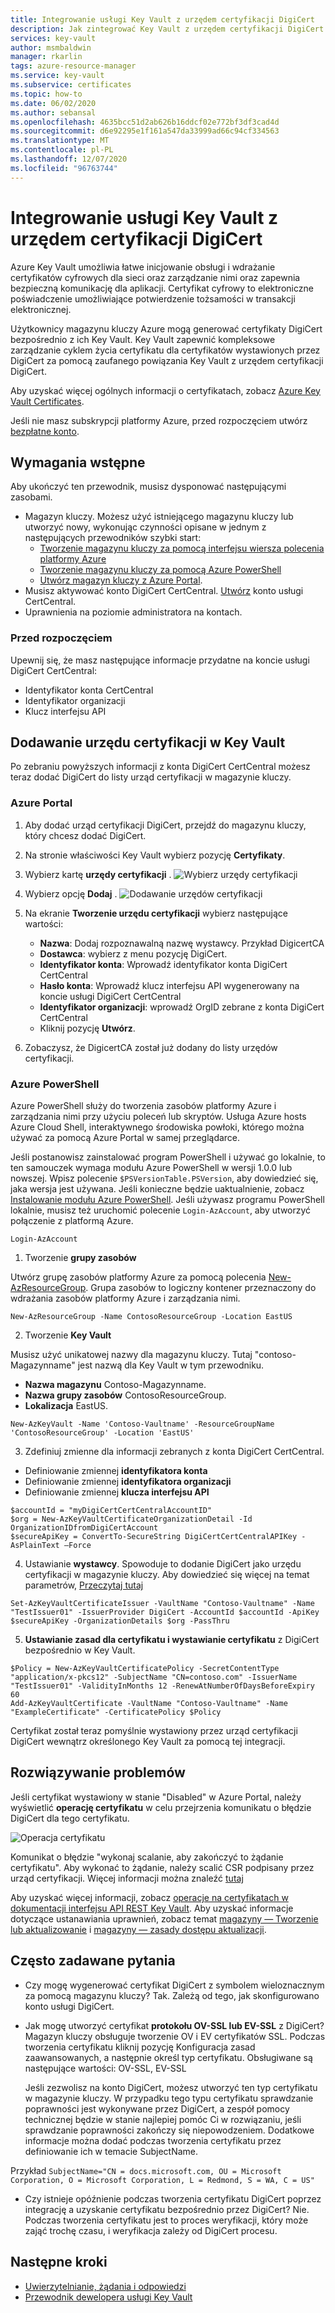 ```yaml
---
title: Integrowanie usługi Key Vault z urzędem certyfikacji DigiCert
description: Jak zintegrować Key Vault z urzędem certyfikacji DigiCert
services: key-vault
author: msmbaldwin
manager: rkarlin
tags: azure-resource-manager
ms.service: key-vault
ms.subservice: certificates
ms.topic: how-to
ms.date: 06/02/2020
ms.author: sebansal
ms.openlocfilehash: 4635bcc51d2ab626b16ddcf02e772bf3df3cad4d
ms.sourcegitcommit: d6e92295e1f161a547da33999ad66c94cf334563
ms.translationtype: MT
ms.contentlocale: pl-PL
ms.lasthandoff: 12/07/2020
ms.locfileid: "96763744"
---
```

# <a name="integrating-key-vault-with-digicert-certificate-authority"></a>Integrowanie usługi Key Vault z urzędem certyfikacji DigiCert

Azure Key Vault umożliwia łatwe inicjowanie obsługi i wdrażanie certyfikatów cyfrowych dla sieci oraz zarządzanie nimi oraz zapewnia bezpieczną komunikację dla aplikacji. Certyfikat cyfrowy to elektroniczne poświadczenie umożliwiające potwierdzenie tożsamości w transakcji elektronicznej. 

Użytkownicy magazynu kluczy Azure mogą generować certyfikaty DigiCert bezpośrednio z ich Key Vault. Key Vault zapewnić kompleksowe zarządzanie cyklem życia certyfikatu dla certyfikatów wystawionych przez DigiCert za pomocą zaufanego powiązania Key Vault z urzędem certyfikacji DigiCert.

Aby uzyskać więcej ogólnych informacji o certyfikatach, zobacz [Azure Key Vault Certificates](./about-certificates.md).

Jeśli nie masz subskrypcji platformy Azure, przed rozpoczęciem utwórz [bezpłatne konto](https://azure.microsoft.com/free/?WT.mc_id=A261C142F).

## <a name="prerequisites"></a>Wymagania wstępne

Aby ukończyć ten przewodnik, musisz dysponować następującymi zasobami.
* Magazyn kluczy. Możesz użyć istniejącego magazynu kluczy lub utworzyć nowy, wykonując czynności opisane w jednym z następujących przewodników szybki start:
   - [Tworzenie magazynu kluczy za pomocą interfejsu wiersza polecenia platformy Azure](../general/quick-create-cli.md)
   - [Tworzenie magazynu kluczy za pomocą Azure PowerShell](../general/quick-create-powershell.md)
   - [Utwórz magazyn kluczy z Azure Portal](../general/quick-create-portal.md).
*   Musisz aktywować konto DigiCert CertCentral. [Utwórz](https://www.digicert.com/account/signup/) konto usługi CertCentral.
*   Uprawnienia na poziomie administratora na kontach.


### <a name="before-you-begin"></a>Przed rozpoczęciem

Upewnij się, że masz następujące informacje przydatne na koncie usługi DigiCert CertCentral:
-   Identyfikator konta CertCentral
-   Identyfikator organizacji
-   Klucz interfejsu API

## <a name="adding-certificate-authority-in-key-vault"></a>Dodawanie urzędu certyfikacji w Key Vault 
Po zebraniu powyższych informacji z konta DigiCert CertCentral możesz teraz dodać DigiCert do listy urząd certyfikacji w magazynie kluczy.

### <a name="azure-portal"></a>Azure Portal

1.  Aby dodać urząd certyfikacji DigiCert, przejdź do magazynu kluczy, który chcesz dodać DigiCert. 
2.  Na stronie właściwości Key Vault wybierz pozycję **Certyfikaty**.
3.  Wybierz kartę **urzędy certyfikacji** . ![ Wybierz urzędy certyfikacji](../media/certificates/how-to-integrate-certificate-authority/select-certificate-authorities.png)
4.  Wybierz opcję **Dodaj** .
 ![Dodawanie urzędów certyfikacji](../media/certificates/how-to-integrate-certificate-authority/add-certificate-authority.png)
5.  Na ekranie **Tworzenie urzędu certyfikacji** wybierz następujące wartości:
    -   **Nazwa**: Dodaj rozpoznawalną nazwę wystawcy. Przykład DigicertCA
    -   **Dostawca**: wybierz z menu pozycję DigiCert.
    -   **Identyfikator konta**: Wprowadź identyfikator konta DigiCert CertCentral
    -   **Hasło konta**: Wprowadź klucz interfejsu API wygenerowany na koncie usługi DigiCert CertCentral
    -   **Identyfikator organizacji**: wprowadź OrgID zebrane z konta DigiCert CertCentral 
    -   Kliknij pozycję **Utwórz**.
   
6.  Zobaczysz, że DigicertCA został już dodany do listy urzędów certyfikacji.


### <a name="azure-powershell"></a>Azure PowerShell

Azure PowerShell służy do tworzenia zasobów platformy Azure i zarządzania nimi przy użyciu poleceń lub skryptów. Usługa Azure hosts Azure Cloud Shell, interaktywnego środowiska powłoki, którego można używać za pomocą Azure Portal w samej przeglądarce.

Jeśli postanowisz zainstalować program PowerShell i używać go lokalnie, to ten samouczek wymaga modułu Azure PowerShell w wersji 1.0.0 lub nowszej. Wpisz polecenie `$PSVersionTable.PSVersion`, aby dowiedzieć się, jaka wersja jest używana. Jeśli konieczne będzie uaktualnienie, zobacz [Instalowanie modułu Azure PowerShell](/powershell/azure/install-az-ps). Jeśli używasz programu PowerShell lokalnie, musisz też uruchomić polecenie `Login-AzAccount`, aby utworzyć połączenie z platformą Azure.

```azurepowershell-interactive
Login-AzAccount
```

1.  Tworzenie **grupy zasobów**

Utwórz grupę zasobów platformy Azure za pomocą polecenia [New-AzResourceGroup](/powershell/module/az.resources/new-azresourcegroup). Grupa zasobów to logiczny kontener przeznaczony do wdrażania zasobów platformy Azure i zarządzania nimi. 

```azurepowershell-interactive
New-AzResourceGroup -Name ContosoResourceGroup -Location EastUS
```

2. Tworzenie **Key Vault**

Musisz użyć unikatowej nazwy dla magazynu kluczy. Tutaj "contoso-Magazynname" jest nazwą dla Key Vault w tym przewodniku.

- **Nazwa magazynu** Contoso-Magazynname.
- **Nazwa grupy zasobów** ContosoResourceGroup.
- **Lokalizacja** EastUS.

```azurepowershell-interactive
New-AzKeyVault -Name 'Contoso-Vaultname' -ResourceGroupName 'ContosoResourceGroup' -Location 'EastUS'
```

3. Zdefiniuj zmienne dla informacji zebranych z konta DigiCert CertCentral.

- Definiowanie zmiennej **identyfikatora konta**
- Definiowanie zmiennej **identyfikatora organizacji**
- Definiowanie zmiennej **klucza interfejsu API**

```azurepowershell-interactive
$accountId = "myDigiCertCertCentralAccountID"
$org = New-AzKeyVaultCertificateOrganizationDetail -Id OrganizationIDfromDigiCertAccount
$secureApiKey = ConvertTo-SecureString DigiCertCertCentralAPIKey -AsPlainText –Force
```

4. Ustawianie **wystawcy**. Spowoduje to dodanie DigiCert jako urzędu certyfikacji w magazynie kluczy. Aby dowiedzieć się więcej na temat parametrów, [Przeczytaj tutaj](/powershell/module/az.keyvault/Set-AzKeyVaultCertificateIssuer)
```azurepowershell-interactive
Set-AzKeyVaultCertificateIssuer -VaultName "Contoso-Vaultname" -Name "TestIssuer01" -IssuerProvider DigiCert -AccountId $accountId -ApiKey $secureApiKey -OrganizationDetails $org -PassThru
```

5. **Ustawianie zasad dla certyfikatu i wystawianie certyfikatu** z DigiCert bezpośrednio w Key Vault.

```azurepowershell-interactive
$Policy = New-AzKeyVaultCertificatePolicy -SecretContentType "application/x-pkcs12" -SubjectName "CN=contoso.com" -IssuerName "TestIssuer01" -ValidityInMonths 12 -RenewAtNumberOfDaysBeforeExpiry 60
Add-AzKeyVaultCertificate -VaultName "Contoso-Vaultname" -Name "ExampleCertificate" -CertificatePolicy $Policy
```

Certyfikat został teraz pomyślnie wystawiony przez urząd certyfikacji DigiCert wewnątrz określonego Key Vault za pomocą tej integracji.

## <a name="troubleshoot"></a>Rozwiązywanie problemów

Jeśli certyfikat wystawiony w stanie "Disabled" w Azure Portal, należy wyświetlić **operację certyfikatu** w celu przejrzenia komunikatu o błędzie DigiCert dla tego certyfikatu.

 ![Operacja certyfikatu](../media/certificates/how-to-integrate-certificate-authority/certificate-operation-select.png)

Komunikat o błędzie "wykonaj scalanie, aby zakończyć to żądanie certyfikatu".
Aby wykonać to żądanie, należy scalić CSR podpisany przez urząd certyfikacji. Więcej informacji można znaleźć [tutaj](https://docs.microsoft.com/azure/key-vault/certificates/create-certificate-signing-request)

Aby uzyskać więcej informacji, zobacz [operacje na certyfikatach w dokumentacji interfejsu API REST Key Vault](/rest/api/keyvault). Aby uzyskać informacje dotyczące ustanawiania uprawnień, zobacz temat [magazyny — Tworzenie lub aktualizowanie](/rest/api/keyvault/vaults/createorupdate) i [magazyny — zasady dostępu aktualizacji](/rest/api/keyvault/vaults/updateaccesspolicy).

## <a name="frequently-asked-questions"></a>Często zadawane pytania

- Czy mogę wygenerować certyfikat DigiCert z symbolem wieloznacznym za pomocą magazynu kluczy? 
   Tak. Zależą od tego, jak skonfigurowano konto usługi DigiCert.
- Jak mogę utworzyć certyfikat **protokołu OV-SSL lub EV-SSL** z DigiCert? 
   Magazyn kluczy obsługuje tworzenie OV i EV certyfikatów SSL. Podczas tworzenia certyfikatu kliknij pozycję Konfiguracja zasad zaawansowanych, a następnie określ typ certyfikatu. Obsługiwane są następujące wartości: OV-SSL, EV-SSL
   
   Jeśli zezwolisz na konto DigiCert, możesz utworzyć ten typ certyfikatu w magazynie kluczy. W przypadku tego typu certyfikatu sprawdzanie poprawności jest wykonywane przez DigiCert, a zespół pomocy technicznej będzie w stanie najlepiej pomóc Ci w rozwiązaniu, jeśli sprawdzanie poprawności zakończy się niepowodzeniem. Dodatkowe informacje można dodać podczas tworzenia certyfikatu przez definiowanie ich w temacie SubjectName.

Przykład
    ```SubjectName="CN = docs.microsoft.com, OU = Microsoft Corporation, O = Microsoft Corporation, L = Redmond, S = WA, C = US"
    ```
   
- Czy istnieje opóźnienie podczas tworzenia certyfikatu DigiCert poprzez integrację a uzyskanie certyfikatu bezpośrednio przez DigiCert?
   Nie. Podczas tworzenia certyfikatu jest to proces weryfikacji, który może zająć trochę czasu, i weryfikacja zależy od DigiCert procesu.


## <a name="next-steps"></a>Następne kroki

- [Uwierzytelnianie, żądania i odpowiedzi](../general/authentication-requests-and-responses.md)
- [Przewodnik dewelopera usługi Key Vault](../general/developers-guide.md)
